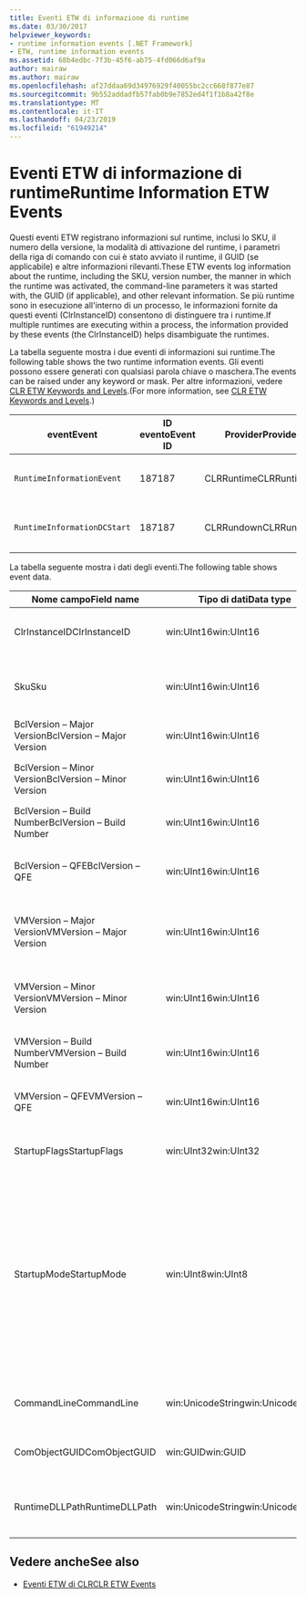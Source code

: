 ```yaml
---
title: Eventi ETW di informazione di runtime
ms.date: 03/30/2017
helpviewer_keywords:
- runtime information events [.NET Framework]
- ETW, runtime information events
ms.assetid: 68b4edbc-7f3b-45f6-ab75-4fd066d6af9a
author: mairaw
ms.author: mairaw
ms.openlocfilehash: af27ddaa69d34976929f40055bc2cc668f877e87
ms.sourcegitcommit: 9b552addadfb57fab0b9e7852ed4f1f1b8a42f8e
ms.translationtype: MT
ms.contentlocale: it-IT
ms.lasthandoff: 04/23/2019
ms.locfileid: "61949214"
---
```

# <a name="runtime-information-etw-events"></a><span data-ttu-id="04b76-102">Eventi ETW di informazione di runtime</span><span class="sxs-lookup"><span data-stu-id="04b76-102">Runtime Information ETW Events</span></span>
<span data-ttu-id="04b76-103">Questi eventi ETW registrano informazioni sul runtime, inclusi lo SKU, il numero della versione, la modalità di attivazione del runtime, i parametri della riga di comando con cui è stato avviato il runtime, il GUID (se applicabile) e altre informazioni rilevanti.</span><span class="sxs-lookup"><span data-stu-id="04b76-103">These ETW events log information about the runtime, including the SKU, version number, the manner in which the runtime was activated, the command-line parameters it was started with, the GUID (if applicable), and other relevant information.</span></span> <span data-ttu-id="04b76-104">Se più runtime sono in esecuzione all'interno di un processo, le informazioni fornite da questi eventi (ClrInstanceID) consentono di distinguere tra i runtime.</span><span class="sxs-lookup"><span data-stu-id="04b76-104">If multiple runtimes are executing within a process, the information provided by these events (the ClrInstanceID) helps disambiguate the runtimes.</span></span>  
  
 <span data-ttu-id="04b76-105">La tabella seguente mostra i due eventi di informazioni sui runtime.</span><span class="sxs-lookup"><span data-stu-id="04b76-105">The following table shows the two runtime information events.</span></span> <span data-ttu-id="04b76-106">Gli eventi possono essere generati con qualsiasi parola chiave o maschera.</span><span class="sxs-lookup"><span data-stu-id="04b76-106">The events can be raised under any keyword or mask.</span></span> <span data-ttu-id="04b76-107">Per altre informazioni, vedere [CLR ETW Keywords and Levels](../../../docs/framework/performance/clr-etw-keywords-and-levels.md).</span><span class="sxs-lookup"><span data-stu-id="04b76-107">(For more information, see [CLR ETW Keywords and Levels](../../../docs/framework/performance/clr-etw-keywords-and-levels.md).)</span></span>  
  
|<span data-ttu-id="04b76-108">event</span><span class="sxs-lookup"><span data-stu-id="04b76-108">Event</span></span>|<span data-ttu-id="04b76-109">ID evento</span><span class="sxs-lookup"><span data-stu-id="04b76-109">Event ID</span></span>|<span data-ttu-id="04b76-110">Provider</span><span class="sxs-lookup"><span data-stu-id="04b76-110">Provider</span></span>|<span data-ttu-id="04b76-111">Descrizione</span><span class="sxs-lookup"><span data-stu-id="04b76-111">Description</span></span>|  
|-----------|--------------|--------------|-----------------|  
|`RuntimeInformationEvent`|<span data-ttu-id="04b76-112">187</span><span class="sxs-lookup"><span data-stu-id="04b76-112">187</span></span>|<span data-ttu-id="04b76-113">CLRRuntime</span><span class="sxs-lookup"><span data-stu-id="04b76-113">CLRRuntime</span></span>|<span data-ttu-id="04b76-114">Generato quando viene caricato un runtime.</span><span class="sxs-lookup"><span data-stu-id="04b76-114">Raised when a runtime is loaded.</span></span>|  
|`RuntimeInformationDCStart`|<span data-ttu-id="04b76-115">187</span><span class="sxs-lookup"><span data-stu-id="04b76-115">187</span></span>|<span data-ttu-id="04b76-116">CLRRundown</span><span class="sxs-lookup"><span data-stu-id="04b76-116">CLRRundown</span></span>|<span data-ttu-id="04b76-117">Enumera i runtime caricati.</span><span class="sxs-lookup"><span data-stu-id="04b76-117">Enumerates the runtimes that are loaded.</span></span>|  
  
 <span data-ttu-id="04b76-118">La tabella seguente mostra i dati degli eventi.</span><span class="sxs-lookup"><span data-stu-id="04b76-118">The following table shows event data.</span></span>  
  
|<span data-ttu-id="04b76-119">Nome campo</span><span class="sxs-lookup"><span data-stu-id="04b76-119">Field name</span></span>|<span data-ttu-id="04b76-120">Tipo di dati</span><span class="sxs-lookup"><span data-stu-id="04b76-120">Data type</span></span>|<span data-ttu-id="04b76-121">Descrizione</span><span class="sxs-lookup"><span data-stu-id="04b76-121">Description</span></span>|  
|----------------|---------------|-----------------|  
|<span data-ttu-id="04b76-122">ClrInstanceID</span><span class="sxs-lookup"><span data-stu-id="04b76-122">ClrInstanceID</span></span>|<span data-ttu-id="04b76-123">win:UInt16</span><span class="sxs-lookup"><span data-stu-id="04b76-123">win:UInt16</span></span>|<span data-ttu-id="04b76-124">ID univoco per l'istanza di CLR o CoreCLR.</span><span class="sxs-lookup"><span data-stu-id="04b76-124">Unique ID for the instance of CLR or CoreCLR.</span></span>|  
|<span data-ttu-id="04b76-125">Sku</span><span class="sxs-lookup"><span data-stu-id="04b76-125">Sku</span></span>|<span data-ttu-id="04b76-126">win:UInt16</span><span class="sxs-lookup"><span data-stu-id="04b76-126">win:UInt16</span></span>|<span data-ttu-id="04b76-127">1 - CLR desktop.</span><span class="sxs-lookup"><span data-stu-id="04b76-127">1 – Desktop CLR.</span></span><br /><br /> <span data-ttu-id="04b76-128">2 - CoreCLR.</span><span class="sxs-lookup"><span data-stu-id="04b76-128">2 – CoreCLR.</span></span>|  
|<span data-ttu-id="04b76-129">BclVersion – Major Version</span><span class="sxs-lookup"><span data-stu-id="04b76-129">BclVersion – Major Version</span></span>|<span data-ttu-id="04b76-130">win:UInt16</span><span class="sxs-lookup"><span data-stu-id="04b76-130">win:UInt16</span></span>|<span data-ttu-id="04b76-131">Versione principale di mscorlib.dll.</span><span class="sxs-lookup"><span data-stu-id="04b76-131">Major version of mscorlib.dll.</span></span>|  
|<span data-ttu-id="04b76-132">BclVersion – Minor Version</span><span class="sxs-lookup"><span data-stu-id="04b76-132">BclVersion – Minor Version</span></span>|<span data-ttu-id="04b76-133">win:UInt16</span><span class="sxs-lookup"><span data-stu-id="04b76-133">win:UInt16</span></span>|<span data-ttu-id="04b76-134">Numero della versione secondaria di mscorlib.dll.</span><span class="sxs-lookup"><span data-stu-id="04b76-134">Minor version number of mscorlib.dll.</span></span>|  
|<span data-ttu-id="04b76-135">BclVersion – Build Number</span><span class="sxs-lookup"><span data-stu-id="04b76-135">BclVersion – Build Number</span></span>|<span data-ttu-id="04b76-136">win:UInt16</span><span class="sxs-lookup"><span data-stu-id="04b76-136">win:UInt16</span></span>|<span data-ttu-id="04b76-137">Numero di build di mscorlib.dll.</span><span class="sxs-lookup"><span data-stu-id="04b76-137">Build number of mscorlib.dll.</span></span>|  
|<span data-ttu-id="04b76-138">BclVersion – QFE</span><span class="sxs-lookup"><span data-stu-id="04b76-138">BclVersion – QFE</span></span>|<span data-ttu-id="04b76-139">win:UInt16</span><span class="sxs-lookup"><span data-stu-id="04b76-139">win:UInt16</span></span>|<span data-ttu-id="04b76-140">Numero della versione hotfix di mscorlib.dll.</span><span class="sxs-lookup"><span data-stu-id="04b76-140">Hotfix version number of mscorlib.dll.</span></span>|  
|<span data-ttu-id="04b76-141">VMVersion – Major Version</span><span class="sxs-lookup"><span data-stu-id="04b76-141">VMVersion – Major Version</span></span>|<span data-ttu-id="04b76-142">win:UInt16</span><span class="sxs-lookup"><span data-stu-id="04b76-142">win:UInt16</span></span>|<span data-ttu-id="04b76-143">Versione di clr.dll o coreclr.dll, a seconda dello SKU.</span><span class="sxs-lookup"><span data-stu-id="04b76-143">Version of clr.dll or coreclr.dll, depending on SKU.</span></span>|  
|<span data-ttu-id="04b76-144">VMVersion – Minor Version</span><span class="sxs-lookup"><span data-stu-id="04b76-144">VMVersion – Minor Version</span></span>|<span data-ttu-id="04b76-145">win:UInt16</span><span class="sxs-lookup"><span data-stu-id="04b76-145">win:UInt16</span></span>|<span data-ttu-id="04b76-146">Versione secondaria di clr.dll o coreclr.dll, a seconda dello SKU.</span><span class="sxs-lookup"><span data-stu-id="04b76-146">Minor version of clr.dll or coreclr.dll, depending on SKU.</span></span>|  
|<span data-ttu-id="04b76-147">VMVersion – Build Number</span><span class="sxs-lookup"><span data-stu-id="04b76-147">VMVersion – Build Number</span></span>|<span data-ttu-id="04b76-148">win:UInt16</span><span class="sxs-lookup"><span data-stu-id="04b76-148">win:UInt16</span></span>|<span data-ttu-id="04b76-149">Numero di build di clr.dll o coreclr.dll.</span><span class="sxs-lookup"><span data-stu-id="04b76-149">Build number of clr.dll or coreclr.dll.</span></span>|  
|<span data-ttu-id="04b76-150">VMVersion – QFE</span><span class="sxs-lookup"><span data-stu-id="04b76-150">VMVersion – QFE</span></span>|<span data-ttu-id="04b76-151">win:UInt16</span><span class="sxs-lookup"><span data-stu-id="04b76-151">win:UInt16</span></span>|<span data-ttu-id="04b76-152">Numero della versione hotfix di clr.dll o coreclr.dll.</span><span class="sxs-lookup"><span data-stu-id="04b76-152">Hotfix version number of clr.dll or coreclr.dll.</span></span>|  
|<span data-ttu-id="04b76-153">StartupFlags</span><span class="sxs-lookup"><span data-stu-id="04b76-153">StartupFlags</span></span>|<span data-ttu-id="04b76-154">win:UInt32</span><span class="sxs-lookup"><span data-stu-id="04b76-154">win:UInt32</span></span>|<span data-ttu-id="04b76-155">Flag di avvio definiti in mscoree.h.</span><span class="sxs-lookup"><span data-stu-id="04b76-155">Startup flags defined in mscoree.h.</span></span>|  
|<span data-ttu-id="04b76-156">StartupMode</span><span class="sxs-lookup"><span data-stu-id="04b76-156">StartupMode</span></span>|<span data-ttu-id="04b76-157">win:UInt8</span><span class="sxs-lookup"><span data-stu-id="04b76-157">win:UInt8</span></span>|<span data-ttu-id="04b76-158">0x01 - Eseguibile gestito.</span><span class="sxs-lookup"><span data-stu-id="04b76-158">0x01 - Managed executable.</span></span><br /><br /> <span data-ttu-id="04b76-159">0x02 - CLR ospitato.</span><span class="sxs-lookup"><span data-stu-id="04b76-159">0x02 - Hosted CLR.</span></span><br /><br /> <span data-ttu-id="04b76-160">0x04 - Interoperabilità gestita C++.</span><span class="sxs-lookup"><span data-stu-id="04b76-160">0x04 - C++ managed interop.</span></span><br /><br /> <span data-ttu-id="04b76-161">0x08 - Attivazione COM.</span><span class="sxs-lookup"><span data-stu-id="04b76-161">0x08 - COM-activated.</span></span><br /><br /> <span data-ttu-id="04b76-162">0x10 - Altro.</span><span class="sxs-lookup"><span data-stu-id="04b76-162">0x10 - Other.</span></span>|  
|<span data-ttu-id="04b76-163">CommandLine</span><span class="sxs-lookup"><span data-stu-id="04b76-163">CommandLine</span></span>|<span data-ttu-id="04b76-164">win:UnicodeString</span><span class="sxs-lookup"><span data-stu-id="04b76-164">win:UnicodeString</span></span>|<span data-ttu-id="04b76-165">Non Null solo se StartupMode=0x01.</span><span class="sxs-lookup"><span data-stu-id="04b76-165">Non-null only if StartupMode=0x01.</span></span>|  
|<span data-ttu-id="04b76-166">ComObjectGUID</span><span class="sxs-lookup"><span data-stu-id="04b76-166">ComObjectGUID</span></span>|<span data-ttu-id="04b76-167">win:GUID</span><span class="sxs-lookup"><span data-stu-id="04b76-167">win:GUID</span></span>|<span data-ttu-id="04b76-168">Non Null solo se StartupMode=0x08.</span><span class="sxs-lookup"><span data-stu-id="04b76-168">Non-null only if StartupMode=0x08.</span></span>|  
|<span data-ttu-id="04b76-169">RuntimeDLLPath</span><span class="sxs-lookup"><span data-stu-id="04b76-169">RuntimeDLLPath</span></span>|<span data-ttu-id="04b76-170">win:UnicodeString</span><span class="sxs-lookup"><span data-stu-id="04b76-170">win:UnicodeString</span></span>|<span data-ttu-id="04b76-171">Percorso del file DLL CLR che è stato caricato nel processo.</span><span class="sxs-lookup"><span data-stu-id="04b76-171">Path to the CLR .dll file that was loaded into the process.</span></span>|  
  
## <a name="see-also"></a><span data-ttu-id="04b76-172">Vedere anche</span><span class="sxs-lookup"><span data-stu-id="04b76-172">See also</span></span>

- [<span data-ttu-id="04b76-173">Eventi ETW di CLR</span><span class="sxs-lookup"><span data-stu-id="04b76-173">CLR ETW Events</span></span>](../../../docs/framework/performance/clr-etw-events.md)
